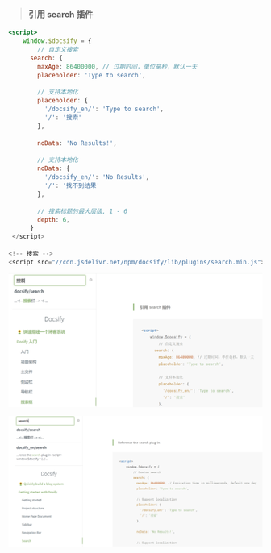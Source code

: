 <!-- 搜索栏 -->

> ### 引用 search 插件

```index.html
<script>
    window.$docsify = {
        // 自定义搜索
      search: {
        maxAge: 86400000, // 过期时间，单位毫秒，默认一天
        placeholder: 'Type to search',

        // 支持本地化
        placeholder: {
          '/docsify_en/': 'Type to search',
          '/': '搜索'
        },

        noData: 'No Results!',

        // 支持本地化
        noData: {
          '/docsify_en/': 'No Results',
          '/': '找不到结果'
        },

        // 搜索标题的最大层级, 1 - 6
        depth: 6,
      }
 </script>

<!-- 搜索 -->
<script src="//cdn.jsdelivr.net/npm/docsify/lib/plugins/search.min.js"></script>
```
![搜索1](../_media/_resources/搜索1.png ':size=70%')

![搜索2](../_media/_resources/搜索2.png ':size=70%')